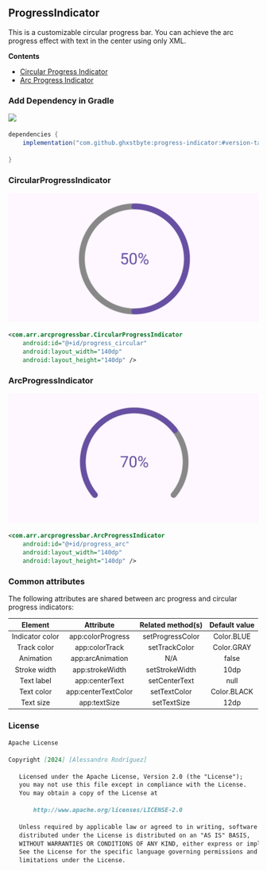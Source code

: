 ## ProgressIndicator

This is a customizable circular progress bar. You can achieve the arc progress effect with text in the center using only XML.

**Contents**

*   [Circular Progress Indicator](#circularprogressindicator)
*   [Arc Progress Indicator](#arcprogressindicator)

### Add Dependency in Gradle
[![](https://jitpack.io/v/ghxstbyte/progress-indicator.svg)](https://jitpack.io/#ghxstbyte/progress-indicator)
```groovy
dependencies {
    implementation("com.github.ghxstbyte:progress-indicator:#version-tag")

}
```


### CircularProgressIndicator

![CircularProgressIndicator](example/CircularProgressIndicator.jpg)

```xml
<com.arr.arcprogressbar.CircularProgressIndicator
    android:id="@+id/progress_circular"
    android:layout_width="140dp"
    android:layout_height="140dp" />
```

### ArcProgressIndicator

![ArcProgressIndicator](example/ArcProgressIndicator.jpg)

```xml
<com.arr.arcprogressbar.ArcProgressIndicator
    android:id="@+id/progress_arc"
    android:layout_width="140dp"
    android:layout_height="140dp" />
```

### Common attributes
The following attributes are shared between arc progress and circular progress indicators:

|Element|Attribute|Related method(s)|Default value|
|:---:|:---:|:---:|:---:|
|Indicator color|app:colorProgress|setProgressColor|Color.BLUE
|Track color|app:colorTrack|setTrackColor|Color.GRAY
|Animation|app:arcAnimation|N/A|false
|Stroke width|app:strokeWidth|setStrokeWidth|10dp
|Text label|app:centerText|setCenterText|null
|Text color|app:centerTextColor|setTextColor|Color.BLACK
|Text size|app:textSize|setTextSize|12dp


### License 
```md
Apache License

Copyright [2024] [Alessandro Rodríguez]

   Licensed under the Apache License, Version 2.0 (the "License");
   you may not use this file except in compliance with the License.
   You may obtain a copy of the License at

       http://www.apache.org/licenses/LICENSE-2.0

   Unless required by applicable law or agreed to in writing, software
   distributed under the License is distributed on an "AS IS" BASIS,
   WITHOUT WARRANTIES OR CONDITIONS OF ANY KIND, either express or implied.
   See the License for the specific language governing permissions and
   limitations under the License.
```